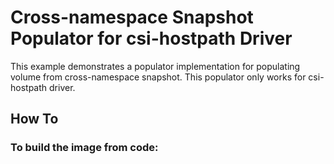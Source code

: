 
# Cross-namespace Snapshot Populator for csi-hostpath Driver

This example demonstrates a populator implementation for populating volume from cross-namespace snapshot.
This populator only works for csi-hostpath driver.

## How To

### To build the image from code:
